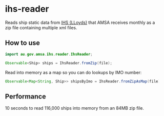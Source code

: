 ihs-reader
==================
Reads ship static data from [IHS (LLoyds)](http://www.shipfinder.org/) that AMSA 
receives monthly as a zip file containing multiple xml files.

How to use
-------------
```java
import au.gov.amsa.ihs.reader.IhsReader;

Observable<Ship> ships = IhsReader.fromZip(file);
```

Read into memory as a map so you can do lookups by IMO number:
```java
Observable<Map<String, Ship>> shipsByImo = IhsReader.fromZipAsMap(file);
```

Performance
-----------------
10 seconds to read 116,000 ships into memory from an 84MB zip file. 
